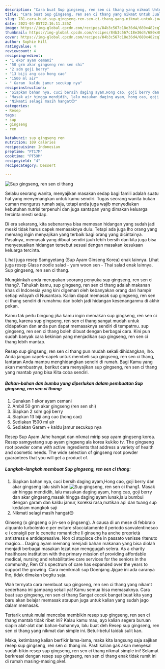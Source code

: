 ```yaml
---
description: "Cara buat Sup gingseng, ren sen ci thang yang nikmat Untuk Jualan"
title: "Cara buat Sup gingseng, ren sen ci thang yang nikmat Untuk Jualan"
slug: 781-cara-buat-sup-gingseng-ren-sen-ci-thang-yang-nikmat-untuk-jualan
date: 2021-04-05T22:16:11.335Z
image: https://img-global.cpcdn.com/recipes/84b3c567c18e36d4/680x482cq70/sup-gingseng-ren-sen-ci-thang-foto-resep-utama.jpg
thumbnail: https://img-global.cpcdn.com/recipes/84b3c567c18e36d4/680x482cq70/sup-gingseng-ren-sen-ci-thang-foto-resep-utama.jpg
cover: https://img-global.cpcdn.com/recipes/84b3c567c18e36d4/680x482cq70/sup-gingseng-ren-sen-ci-thang-foto-resep-utama.jpg
author: Sophie Hill
ratingvalue: 4
reviewcount: 4
recipeingredient:
- "1 ekor ayam cemani"
- "50 grm akar gingseng ren sen shi"
- "2 sdm goji berry"
- "13 biji ang cao hong cao"
- "1500 ml air"
- " Garam  kaldu jamur secukup nya"
recipeinstructions:
- "Siapkan bahan nya, cuci bersih daging ayam,Hong cao, goji berry dan akar gingseng lalu sisih kan"
- "Masak air hingga mendidih, lalu masukan daging ayam, hong cao, goji berry dan akar gingseng,masak hingga daging ayam lunak,lalu bumbui dengan garam dan kaldu jamur, koreksi rasa,matikan api dan tuang sup kedalam mangkok saji"
- "Nikmati selagi masih hangat😊"
categories:
- Resep
tags:
- sup
- gingseng
- ren

katakunci: sup gingseng ren 
nutrition: 109 calories
recipecuisine: Indonesian
preptime: "PT17M"
cooktime: "PT59M"
recipeyield: "4"
recipecategory: Dessert

---
```



![Sup gingseng, ren sen ci thang](https://img-global.cpcdn.com/recipes/84b3c567c18e36d4/680x482cq70/sup-gingseng-ren-sen-ci-thang-foto-resep-utama.jpg)

Selaku seorang wanita, menyajikan masakan sedap bagi famili adalah suatu hal yang menyenangkan untuk kamu sendiri. Tugas seorang  wanita bukan cuman mengurus rumah saja, tetapi anda juga wajib menyediakan kebutuhan nutrisi terpenuhi dan juga santapan yang dimakan keluarga tercinta mesti sedap.

Di era  sekarang, kita sebenarnya bisa memesan hidangan yang sudah jadi meski tidak harus capek memasaknya dulu. Tetapi ada juga lho orang yang memang ingin menyajikan yang terbaik bagi orang yang dicintainya. Pasalnya, memasak yang dibuat sendiri jauh lebih bersih dan kita juga bisa menyesuaikan hidangan tersebut sesuai dengan masakan kesukaan keluarga tercinta. 

Lihat juga resep Samgyetang (Sup Ayam Ginseng Korea) enak lainnya. Lihat juga resep Glass noodle salad - yum woon sen - Thai salad enak lainnya. Sup gingseng, ren sen ci thang.

Mungkinkah anda merupakan seorang penyuka sup gingseng, ren sen ci thang?. Tahukah kamu, sup gingseng, ren sen ci thang adalah makanan khas di Indonesia yang kini digemari oleh kebanyakan orang dari hampir setiap wilayah di Nusantara. Kalian dapat memasak sup gingseng, ren sen ci thang sendiri di rumahmu dan boleh jadi hidangan kesenanganmu di akhir pekan.

Kamu tak perlu bingung jika kamu ingin memakan sup gingseng, ren sen ci thang, karena sup gingseng, ren sen ci thang sangat mudah untuk didapatkan dan anda pun dapat memasaknya sendiri di tempatmu. sup gingseng, ren sen ci thang boleh dibuat dengan berbagai cara. Kini pun sudah banyak cara kekinian yang menjadikan sup gingseng, ren sen ci thang lebih mantap.

Resep sup gingseng, ren sen ci thang pun mudah sekali dihidangkan, lho. Anda jangan capek-capek untuk membeli sup gingseng, ren sen ci thang, lantaran Anda mampu menghidangkan sendiri di rumah. Bagi Kamu yang akan membuatnya, berikut cara menyajikan sup gingseng, ren sen ci thang yang mantab yang bisa Kita coba sendiri.

<!--inarticleads1-->

##### Bahan-bahan dan bumbu yang diperlukan dalam pembuatan Sup gingseng, ren sen ci thang:

1. Gunakan 1 ekor ayam cemani
1. Ambil 50 grm akar gingseng (ren sen shi)
1. Siapkan 2 sdm goji berry
1. Siapkan 13 biji ang cao (hong cao)
1. Sediakan 1500 ml air
1. Sediakan  Garam + kaldu jamur secukup nya


Resep Sup Ayam Jahe hangat dan nikmat mirip sop ayam gingseng korea. Resep samgyetang sup ayam gingseng ala korea kukiko tv. The gingseng root powder come with active ingredients that address a variety of health and cosmetic needs. The wide selection of gingseng root powder guarantees that you will get a product of. 

<!--inarticleads2-->

##### Langkah-langkah membuat Sup gingseng, ren sen ci thang:

1. Siapkan bahan nya, cuci bersih daging ayam,Hong cao, goji berry dan akar gingseng lalu sisih kan
<img src="https://img-global.cpcdn.com/steps/95d5e27f026f1a68/160x128cq70/sup-gingseng-ren-sen-ci-thang-langkah-memasak-1-foto.jpg" alt="Sup gingseng, ren sen ci thang">1. Masak air hingga mendidih, lalu masukan daging ayam, hong cao, goji berry dan akar gingseng,masak hingga daging ayam lunak,lalu bumbui dengan garam dan kaldu jamur, koreksi rasa,matikan api dan tuang sup kedalam mangkok saji
1. Nikmati selagi masih hangat😊


Ginseng (o gingseng o jin-sen o jingseng). A causa di un mese di febbraio alquanto turbolento e per evitare sfacciatamente il periodo sanvalentinesco e i consigli per le cenette romantiche Il ginseng ha anche proprietà antistress e antidepressive. Non ci stupisce che in passato venisse ritenuto magico… Daging ayam memang menjadi bahan makanan yang bisa diolah menjadi berbagai masakan lezat nan menggugah selera. As a charity healthcare institution with the primary mission of providing affordable medical, nursing and rehabilitative care services for the seniors in the community, Ren Ci&#39;s spectrum of care has expanded over the years to support the growing. Cara menikmati sup Doenjang Jjigae ini ada caranya lho, tidak dimakan begitu saja. 

Wah ternyata cara membuat sup gingseng, ren sen ci thang yang nikamt sederhana ini gampang sekali ya! Kamu semua bisa memasaknya. Cara buat sup gingseng, ren sen ci thang Sangat cocok banget buat kita yang baru akan belajar memasak ataupun juga untuk kalian yang sudah jago dalam memasak.

Tertarik untuk mulai mencoba membikin resep sup gingseng, ren sen ci thang mantab tidak ribet ini? Kalau kamu mau, ayo kalian segera buruan siapin alat-alat dan bahan-bahannya, lalu buat deh Resep sup gingseng, ren sen ci thang yang nikmat dan simple ini. Betul-betul taidak sulit kan. 

Maka, ketimbang kalian berfikir lama-lama, maka kita langsung saja sajikan resep sup gingseng, ren sen ci thang ini. Pasti kalian gak akan menyesal sudah bikin resep sup gingseng, ren sen ci thang nikmat simple ini! Selamat berkreasi dengan resep sup gingseng, ren sen ci thang enak tidak rumit ini di rumah masing-masing,oke!.

